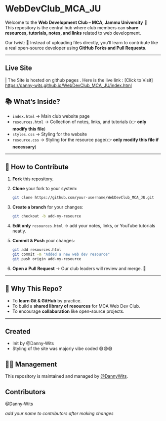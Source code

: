 # WebDevClub_MCA_JU

Welcome to the **Web Development Club – MCA, Jammu University** 🎉  
This repository is the central hub where club members can **share resources, tutorials, notes, and links** related to web development.

Our twist: 🚀 Instead of uploading files directly, you’ll learn to contribute like a real open-source developer using **GitHub Forks and Pull Requests**.

---
## Live Site 
| The Site is hosted on github pages . Here is the live link :
[Click to Visit] https://danny-wits.github.io/WebDevClub_MCA_JU/index.html
## 📚 What’s Inside?

- `index.html` → Main club website page
- `resources.html` → Collection of notes, links, and tutorials (👉 **only modify this file**)
- `styles.css` → Styling for the website
- `resource.css` → Styling for the resource page(👉 **only modify this file if necessary**)

---

## 🤝 How to Contribute

1. **Fork** this repository.
2. **Clone** your fork to your system:

   ```bash
   git clone https://github.com/your-username/WebDevClub_MCA_JU.git
   ```

3. **Create a branch** for your changes:

   ```bash
   git checkout -b add-my-resource
   ```

4. **Edit only** `resources.html` → add your notes, links, or YouTube tutorials neatly.
5. **Commit & Push** your changes:

   ```bash
   git add resources.html
   git commit -m "Added a new web dev resource"
   git push origin add-my-resource
   ```

6. **Open a Pull Request** → Our club leaders will review and merge. 🎯

---

## 🎯 Why This Repo?

- To **learn Git & GitHub** by practice.
- To build a **shared library of resources** for MCA Web Dev Club.
- To encourage **collaboration** like open-source projects.

---

## Created

- Init by @Danny-Wits
- Styling of the site was majorly vibe coded 😅😅😅

## 👨‍💻 Management

This repository is maintained and managed by [@DannyWits](https://github.com/Danny-Wits).

## Contributors

@Danny-Wits

_add your name to contributors after making changes_
